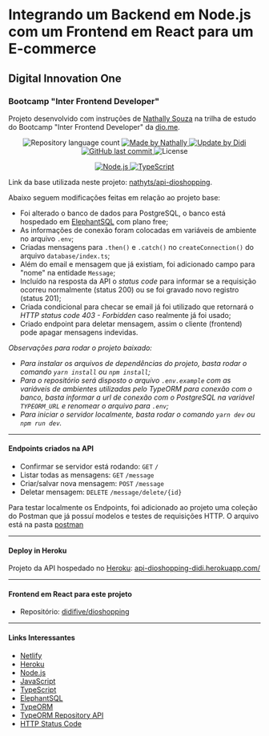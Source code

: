 # Integrando um Backend em Node.js com um Frontend em React para um E-commerce

## Digital Innovation One
### Bootcamp "Inter Frontend Developer"

Projeto desenvolvido com instruções de [Nathally Souza] na trilha de estudo do Bootcamp "Inter Frontend Developer" da [dio.me].

<p align="center">
	<img alt="Repository language count" src="https://img.shields.io/github/languages/count/didifive/api-dioshopping">
    <a href="https://github.com/nathyts/">
		<img alt="Made by Nathally" src="https://img.shields.io/badge/made%20by-Nathally-blue">
	</a>
	<a href="https://www.linkedin.com/in/luis-carlos-zancanela/">
		<img alt="Update by Didi" src="https://img.shields.io/badge/update%20by-Didi-green">
	</a>	
    <a href="https://github.com/didifive/api-dioshopping/commits/master">
        <img alt="GitHub last commit" src="https://img.shields.io/github/last-commit/didifive/api-dioshopping?color=blue">
    </a>
    <img alt="License" src="https://img.shields.io/badge/license-MIT-brightgreen?color=blue">
</p>

<p align="center">
    <a href="https://nodejs.org/">
        <img alt="Node.js" src="https://img.shields.io/static/v1?color=green&label=Dev&message=NodeJS&style=for-the-badge&logo=Node.js">
        </a>
    <a href="https://www.typescriptlang.org/">
        <img alt="TypeScript" src="https://img.shields.io/static/v1?color=blue&label=Dev&message=TypeScript&style=for-the-badge&logo=TypeScript">
        </a>
</p>

Link da base utilizada neste projeto: [nathyts/api-dioshopping].

Abaixo seguem modificações feitas em relação ao projeto base:

* Foi alterado o banco de dados para PostgreSQL, o banco está hospedado em [ElephantSQL] com plano free;
* As informações de conexão foram colocadas em variáveis de ambiente no arquivo `.env`;
* Criadas mensagens para `.then()` e `.catch()` no `createConnection()` do arquivo `database/index.ts`;
* Além do email e mensagem que já existiam, foi adicionado campo para "nome" na entidade `Message`;
* Incluído na resposta da API o _status code_ para informar se a requisição ocorreu normalmente (status 200) ou se foi gravado novo registro (status 201);
* Criada condicional para checar se email já foi utilizado que retornará o _HTTP status code 403 - Forbidden_ caso realmente já foi usado;
* Criado endpoint para deletar mensagem, assim o cliente (frontend) pode apagar mensagens indevidas.

_Observações para rodar o projeto baixado:_

* _Para instalar os arquivos de dependências do projeto, basta rodar o comando `yarn install` ou `npm install`;_
* _Para o repositório será disposto o arquivo `.env.example` com as variáveis de ambientes utilizadas pelo TypeORM para conexão com o banco, basta informar a url de conexão com o PostgreSQL na variável `TYPEORM_URL` e renomear o arquivo para `.env`;_
* _Para iniciar o servidor localmente, basta rodar o comando `yarn dev` ou `npm run dev`._

---

#### Endpoints criados na API

* Confirmar se servidor está rodando: `GET` `/`
* Listar todas as mensagens: `GET` `/message`
* Criar/salvar nova mensagem: `POST` `/message`
* Deletar mensagem: `DELETE` `/message/delete/{id}`

Para testar localmente os Endpoints, foi adicionado ao projeto uma coleção do Postman que já possuí modelos e testes de requisições HTTP. O arquivo está na pasta [postman](https://github.com/didifive/api-dioshopping/tree/master/postman)

---

#### Deploy in Heroku

Projeto da API hospedado no [Heroku]: [api-dioshopping-didi.herokuapp.com/](https://api-dioshopping-didi.herokuapp.com/)

---

#### Frontend em React para este projeto

* Repositório: [didifive/dioshopping]

---
#### Links Interessantes

* [Netlify]
* [Heroku]
* [Node.js]
* [JavaScript]
* [TypeScript]
* [ElephantSQL]
* [TypeORM]
* [TypeORM Repository API]
* [HTTP Status Code]

[dio.me]: https://dio.me/
[Nathally Souza]: https://github.com/nathyts/
[nathyts/api-dioshopping]: https://github.com/nathyts/api-dioshopping
[didifive/api-dioshopping]: https://github.com/didifive/api-dioshopping
[didifive/dioshopping]: https://github.com/didifive/dioshopping
[Netlify]:https://www.netlify.com/
[Heroku]: https://www.heroku.com/
[Node.js]: https://nodejs.org/
[JavaScript]: https://developer.mozilla.org/pt-BR/docs/Web/JavaScript/Guide/Introduction
[TypeScript]: https://www.typescriptlang.org/
[ElephantSQL]: https://www.elephantsql.com/
[TypeORM]: https://typeorm.io/
[TypeORM Repository API]: https://github.com/typeorm/typeorm/blob/master/docs/repository-api.md#treerepository-api
[HTTP Status Code]: https://developer.mozilla.org/pt-BR/docs/Web/HTTP/Status